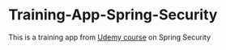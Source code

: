 # Training-App-Spring-Security
This is a training app from [Udemy course](https://www.udemy.com/course/spring-hibernate-tutorial/) on Spring Security
